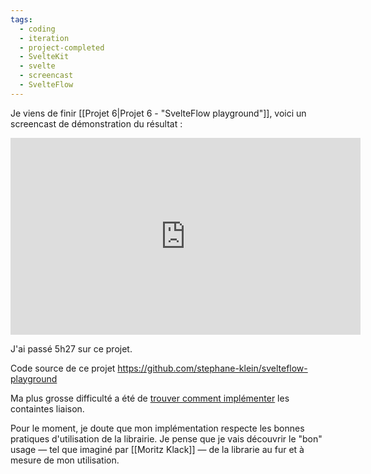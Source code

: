 ```yaml
---
tags:
  - coding
  - iteration
  - project-completed
  - SvelteKit
  - svelte
  - screencast
  - SvelteFlow
---
```

Je viens de finir [[Projet 6|Projet 6 - "SvelteFlow playground"]], voici un screencast de démonstration du résultat :

<iframe width="560" height="315" src="https://www.youtube.com/embed/SyLfpwM2Kvc?si=WUndsaHItqkGch51" title="YouTube video player" frameborder="0" allow="accelerometer; autoplay; clipboard-write; encrypted-media; gyroscope; picture-in-picture; web-share" referrerpolicy="strict-origin-when-cross-origin" allowfullscreen></iframe>

J'ai passé 5h27 sur ce projet.

Code source de ce projet https://github.com/stephane-klein/svelteflow-playground

Ma plus grosse difficulté a été de [trouver comment implémenter](https://github.com/stephane-klein/svelteflow-playground/blob/79c33ff9dd9587bf4f79bec28798e880895b237e/src/routes/CustomNode.svelte#L22) les containtes liaison.

Pour le moment, je doute que mon implémentation respecte les bonnes pratiques d'utilisation de la librairie. Je pense que je vais découvrir le "bon" usage — tel que imaginé par [[Moritz Klack]] — de la librarie au fur et à mesure de mon utilisation.